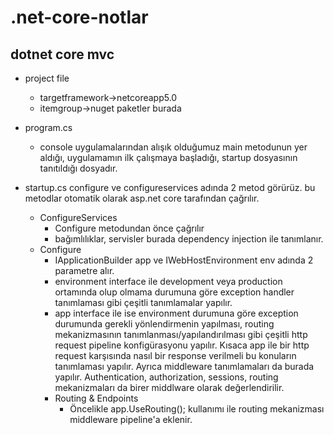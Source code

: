# .net-core-notlar
## dotnet core mvc
- project file
	- targetframework->netcoreapp5.0
	- itemgroup->nuget paketler burada

- program.cs
	- console uygulamalarından alışık olduğumuz main metodunun yer aldığı, uygulamamın ilk çalışmaya başladığı, startup dosyasının tanıtıldığı dosyadır.

- startup.cs
	configure ve configureservices adında 2 metod görürüz. bu metodlar otomatik olarak asp.net core tarafından çağrılır.
	- ConfigureServices
		- Configure metodundan önce çağrılır
		- bağımlılıklar, servisler burada dependency injection ile tanımlanır.
	- Configure
		- IApplicationBuilder app ve IWebHostEnvironment env adında 2 parametre alır.
		- environment interface ile development veya production ortamında olup olmama durumuna göre exception handler tanımlaması gibi çeşitli tanımlamalar yapılır.
		- app interface ile ise environment durumuna göre exception durumunda gerekli yönlendirmenin yapılması, routing mekanizmasının tanımlanması/yapılandırılması gibi çeşitli http request pipeline konfigürasyonu yapılır. Kısaca app ile bir http request karşısında nasıl bir response verilmeli bu konuların tanımlaması yapılır. Ayrıca middleware tanımlamaları da burada yapılır. Authentication, authorization, sessions, routing mekanizmaları da birer middlware olarak değerlendirilir.
		- Routing & Endpoints
			- Öncelikle app.UseRouting(); kullanımı ile routing mekanizması middleware pipeline'a eklenir.
